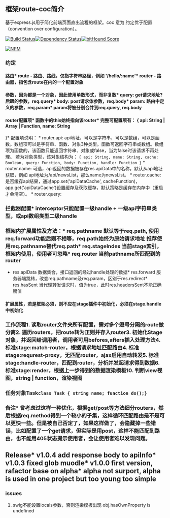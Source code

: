 ## 框架route-coc简介

基于express.js用于简化前端页面直出流程的框架。coc 意为 约定优于配置（convention over configuration）。

[![Build Status](https://travis-ci.org/tofishes/route-coc.svg?branch=master)](http://travis-ci.org/tofishes/route-coc)[![Dependency Status](https://gemnasium.com/tofishes/route-coc.svg)](https://gemnasium.com/tofishes/route-coc)[![bitHound Score](https://www.bithound.io/github/tofishes/route-coc/badges/score.svg)](https://www.bithound.io/github/tofishes/route-coc)

[![NPM](https://nodei.co/npm/route-coc.png?downloads=true&stars=true)](https://nodei.co/npm/route-coc/)

### 约定

#### 路由* route - 路由、路线，仅指字符串路径，例如 '/hello/:name'* router - 路由器，指包含route在内的一个配置对象

#### 参数，因为都是一个对象，因此使用单数形式，而非复数* query: get请求地址?后跟的参数，req.query* body: post请求体参数，req.body* param: 路由中定义的参数，req.param* param将被分别合并到req.query, req.body

#### router配置项* 函数中的this始终指向该router* 完整可配置项有： { api: String | Array | Function, name: String

 }* 配置项说明： * router.api: api地址，可以是字符串，可以是数组，可以是函数。数组项可以是字符串、函数、对象3种类型。函数可返回字符串或数组。数组项为函数的，该函数只能返回字符串、对象或false，当为false时该请求不再处理。 若为对象类型，该对象结构为： ``` { api: String, name: String, cache: Boolean, query: Function, body: Function, handle: Function } ``` * router.name: 可选，api返回的数据被存在res.apiData中的名称，默认从api地址获取，例如 api地址为/api/newsList，那么name为newsList。 * router.cache: 是否缓存api结果，通过app.set('apiDataCache', cacheFunction)，app.get('apiDataCache')设置缓存及获取缓存，默认策略是缓存在内存中（重启才会清空）。 * router.query:

### 拦截器配置* interceptor只能配置一级handle + 一级api字符串类型，或api数组类型二级handle

### 框架内扩展属性及方法：* req.pathname 默认等于req.path, 使用req.forward功能后则不相等，req.path始终为原始请求地址 推荐使用req.pathname替代req.path* req.stageIndex 当前stage索引，框架内使用，使用者可忽略* req.router 当前pathname所匹配到的router

* res.apiData 数据集合，接口返回的经过handle处理的数据* res.forward 服务器端跳转，改变req.pathname及req.param，区别于res.redirect* res.hasSent 当代理转发请求时，值为true，此时res.headersSent不能正确赋值

#### 扩展属性，若是框架必须，则不应在stage插件中初始化，必须在stage.handle中初始化

### 工作流程1. 读取router文件夹所有配置，需对多个逗号分隔的route做分离2. 遍历routers，把route转为正则并存入router3. 初始化Stage对象，并返回给调用者，调用者可用befores,afters插入处理方法4. 标准stage:match-router，根据请求地址匹配路由4. 标准stage:requrest-proxy，无匹配router，ajax启用自动转发5. 标准stage:handle-router，匹配到router，分析并发起请求得到数据6. 标准stage:render，根据上一步得到的数据渲染模板10. 判断view视图，string | function，渲染视图

### 任务对象Task```class Task { string name; function do();}```

### 备注* 曾考虑过这样一种优化，根据get/post等方法细分routers，然后根据req.method得到一个较小的子集，这样循环匹配路由是不是可以更快一些。但是被自己否定了，如果这样做了，会隐藏掉一些错误，比如配置了一个get请求，但实际是用post，这样不能匹配到路由，也不能用405状态提示使用者，会让使用者难以发现问题。

## Release* v1.0.4 add response body to apiInfo* v1.0.3 fixed glob muodle* v1.0.0 first version, rafactor base on alpha* alpha not surport, alpha is used in one project but too young too simple

### issues

1. swig不能设置locals参数，否则渲染模板出现 obj.hasOwnProperty is undefined

